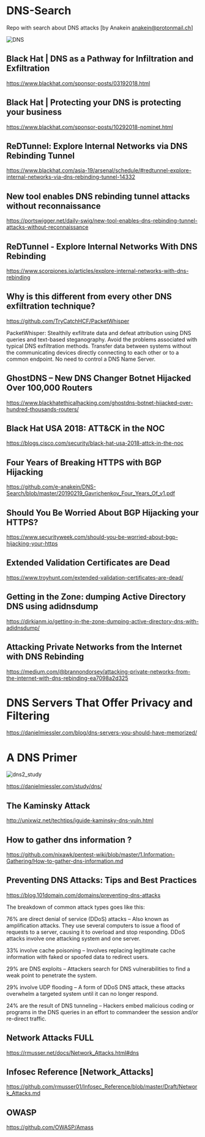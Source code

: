 # DNS-Search
Repo with search about DNS attacks [by Anakein anakein@protonmail.ch]

![DNS](https://images.techhive.com/images/article/2014/08/black-hat-logo-100410196-primary.idge.jpg)


## Black Hat | DNS as a Pathway for Infiltration and Exfiltration

https://www.blackhat.com/sponsor-posts/03192018.html

## Black Hat | Protecting your DNS is protecting your business

https://www.blackhat.com/sponsor-posts/10292018-nominet.html

## ReDTunnel: Explore Internal Networks via DNS Rebinding Tunnel

https://www.blackhat.com/asia-19/arsenal/schedule/#redtunnel-explore-internal-networks-via-dns-rebinding-tunnel-14332

## New tool enables DNS rebinding tunnel attacks without reconnaissance

https://portswigger.net/daily-swig/new-tool-enables-dns-rebinding-tunnel-attacks-without-reconnaissance

## ReDTunnel - Explore Internal Networks With DNS Rebinding

https://www.scorpiones.io/articles/explore-internal-networks-with-dns-rebinding

## Why is this different from every other DNS exfiltration technique?

https://github.com/TryCatchHCF/PacketWhisper

PacketWhisper: Stealthily exfiltrate data and defeat attribution using DNS queries and text-based steganography. Avoid the problems      associated with typical DNS exfiltration methods. Transfer data between systems without the communicating devices directly connecting to    each other or to a common endpoint. No need to control a DNS Name Server.

## GhostDNS – New DNS Changer Botnet Hijacked Over 100,000 Routers

https://www.blackhatethicalhacking.com/ghostdns-botnet-hijacked-over-hundred-thousands-routers/

## Black Hat USA 2018: ATT&CK in the NOC

https://blogs.cisco.com/security/black-hat-usa-2018-attck-in-the-noc

## Four Years of Breaking HTTPS with BGP Hijacking

https://github.com/e-anakein/DNS-Search/blob/master/20190219_Gavrichenkov_Four_Years_Of_v1.pdf

## Should You Be Worried About BGP Hijacking your HTTPS?

https://www.securityweek.com/should-you-be-worried-about-bgp-hijacking-your-https

## Extended Validation Certificates are Dead

https://www.troyhunt.com/extended-validation-certificates-are-dead/

## Getting in the Zone: dumping Active Directory DNS using adidnsdump

https://dirkjanm.io/getting-in-the-zone-dumping-active-directory-dns-with-adidnsdump/

## Attacking Private Networks from the Internet with DNS Rebinding

https://medium.com/@brannondorsey/attacking-private-networks-from-the-internet-with-dns-rebinding-ea7098a2d325

# DNS Servers That Offer Privacy and Filtering

https://danielmiessler.com/blog/dns-servers-you-should-have-memorized/

# A DNS Primer

![dns2_study](https://danielmiessler.com/images/Tree_upside1.jpg)

https://danielmiessler.com/study/dns/

## The Kaminsky Attack

http://unixwiz.net/techtips/iguide-kaminsky-dns-vuln.html

## How to gather dns information ?

https://github.com/nixawk/pentest-wiki/blob/master/1.Information-Gathering/How-to-gather-dns-information.md

## Preventing DNS Attacks: Tips and Best Practices

https://blog.101domain.com/domains/preventing-dns-attacks

The breakdown of common attack types goes like this:

76% are direct denial of service (DDoS) attacks – Also known as amplification attacks. They use several computers to issue a flood of requests to a server, causing it to overload and stop responding. DDoS attacks involve one attacking system and one server.

33% involve cache poisoning – Involves replacing legitimate cache information with faked or spoofed data to redirect users.

29% are DNS exploits – Attackers search for DNS vulnerabilities to find a weak point to penetrate the system.

29% involve UDP flooding – A form of DDoS DNS attack, these attacks overwhelm a targeted system until it can no longer respond.

24% are the result of DNS tunneling – Hackers embed malicious coding or programs in the DNS queries in an effort to commandeer the session and/or re-direct traffic.


## Network Attacks FULL

https://rmusser.net/docs/Network_Attacks.html#dns

## Infosec Reference [Network_Attacks]

https://github.com/rmusser01/Infosec_Reference/blob/master/Draft/Network_Attacks.md

## OWASP
https://github.com/OWASP/Amass
